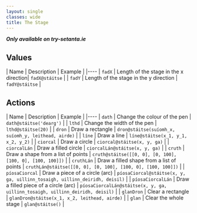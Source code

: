 ```yaml
---
layout: single
classes: wide
title: The Stage
---
```


_**Only available on try-setanta.ie**_

## Values

| Name | Description | Example |
|----
| `fadX` | Length of the stage in the x direction| `fadX@stáitse` |
| `fadY` | Length of the stage in the y direction | `fadY@stáitse` |

## Actions

| Name | Description | Example |
|----
| `dath` | Change the colour of the pen | `dath@stáitse('dearg')` |
| `lthd` | Change the width of the pen | `lthd@stáitse(20)` |
| `dron` | Draw a rectangle  | `dron@stáitse(suíomh_x, suíomh_y, leithead, airde)` |
| `líne` | Draw a line  | `líne@stáitse(x_1, y_1, x_2, y_2)` |
| `ciorcal` | Draw a circle | `ciorcal@stáitse(x, y, ga)` |
| `ciorcalLán` | Draw a filled circle | `ciorcalLán@stáitse(x, y, ga)` |
| `cruth` | Draw a shape from a list of points | `cruth@stáitse([[0, 0], [0, 100], [100, 0], [100, 100]])` |
| `cruthLán` | Draw a filled shape from a list of points | `cruthLán@stáitse([[0, 0], [0, 100], [100, 0], [100, 100]])` |
| `píosaCiorcal` | Draw a piece of a circle (arc) | `píosaCiorcal@stáitse(x, y, ga, uillinn_tosaigh, uillinn_deiridh, deisil)` |
| `píosaCiorcalLán` | Draw a filled piece of a circle (arc) | `píosaCiorcalLán@stáitse(x, y, ga, uillinn_tosaigh, uillinn_deiridh, deisil)` |
| `glanDron` | Clear a rectangle | `glanDron@stáitse(x_1, x_2, leithead, airde)` |
| `glan` | Clear the whole stage | `glan@stáitse()` |
